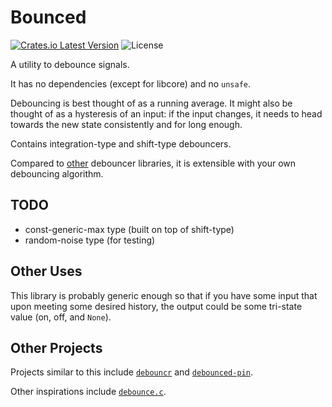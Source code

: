 # Bounced
[![Crates.io Latest Version][crates-io-shield]][crates-io]
![License](https://img.shields.io/crates/l/bounced)

A utility to debounce signals.

It has no dependencies (except for libcore) and no `unsafe`.

Debouncing is best thought of as a running average. It might also be thought of
as a hysteresis of an input: if the input changes, it needs to head towards the
new state consistently and for long enough.

Contains integration-type and shift-type debouncers.

Compared to [other](#other-projects) debouncer libraries, it is extensible with
your own debouncing algorithm.

## TODO
- const-generic-max type (built on top of shift-type)
- random-noise type (for testing)

## Other Uses
This library is probably generic enough so that if you have some input that upon
meeting some desired history, the output could be some tri-state value (on, off,
and `None`).

## Other Projects
Projects similar to this include [`debouncr`] and [`debounced-pin`].

Other inspirations include [`debounce.c`].

[`debouncr`]: https://crates.io/crates/debouncr
[`debounced-pin`]: https://crates.io/crates/debounced-pin
[`debounce.c`]: http://www.kennethkuhn.com/electronics/debounce.c
[crates-io-shield]: https://img.shields.io/crates/v/bounced?cacheSeconds=86400
[crates-io]: https://crates.io/crates/bounced
